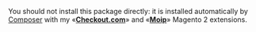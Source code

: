You should not install this package directly: it is installed automatically by [Composer](https://getcomposer.org/) with my «[**Checkout.com**](https://mage2.pro/c/extensions/checkout.com)» and «[**Moip**](https://mage2.pro/c/extensions/moip)» Magento 2 extensions.